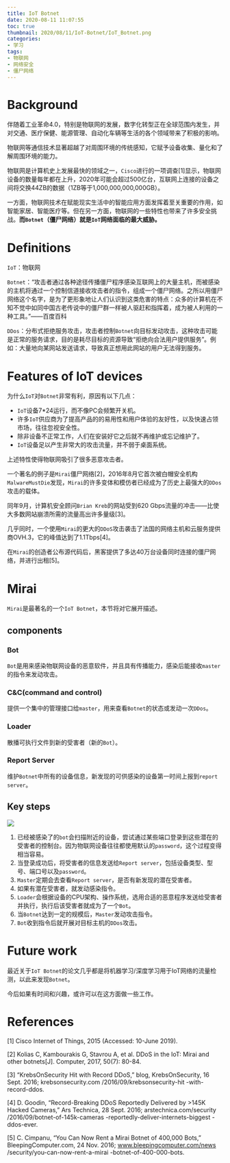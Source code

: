 ```yaml
---
title: IoT Botnet
date: 2020-08-11 11:07:55
toc: true
thumbnail: 2020/08/11/IoT-Botnet/IoT_Botnet.png
categories:
- 学习
tags:
- 物联网
- 网络安全
- 僵尸网络
---
```


# Background

伴随着工业革命4.0，特别是物联网的发展，数字化转型正在全球范围内发生，并对交通、医疗保健、能源管理、自动化车辆等生活的各个领域带来了积极的影响。  

物联网等通信技术显著超越了对周围环境的传统感知，它赋予设备收集、量化和了解周围环境的能力。

<!--more-->  

物联网是计算机史上发展最快的领域之一，`Cisco`进行的一项调查[1]显示，物联网设备的数量每年都在上升，2020年可能会超过500亿台，互联网上连接的设备之间将交换44ZB的数据（1ZB等于1,000,000,000,000GB）。

一方面，物联网技术在赋能现实生活中的智能应用方面发挥着至关重要的作用，如智能家居、智能医疗等。但在另一方面，物联网的一些特性也带来了许多安全挑战。**而`Botnet`（僵尸网络）就是`IoT`网络面临的最大威胁。**

# Definitions

`IoT`：物联网

`Botnet`：“攻击者通过各种途径传播僵尸程序感染互联网上的大量主机，而被感染的主机将通过一个控制信道接收攻击者的指令，组成一个僵尸网络。之所以用僵尸网络这个名字，是为了更形象地让人们认识到这类危害的特点：众多的计算机在不知不觉中如同中国古老传说中的僵尸群一样被人驱赶和指挥着，成为被人利用的一种工具。”——百度百科

`DDos`：分布式拒绝服务攻击，攻击者控制`Botnet`向目标发动攻击，这种攻击可能是正常的服务请求，目的是耗尽目标的资源导致“拒绝向合法用户提供服务”。例如：大量地向某网站发送请求，导致真正想用此网站的用户无法得到服务。

# Features of IoT devices  

为什么`IoT`对`Botnet`非常有利，原因有以下几点：

+ `IoT`设备7*24运行，而不像PC会频繁开关机。
+ 许多`IoT`供应商为了提高产品的的易用性和用户体验的友好性，以及快速占领市场，往往忽视安全性。
+ 除非设备不正常工作，人们在安装好它之后就不再维护或忘记维护了。
+ `IoT`设备足以产生非常大的攻击流量，并不弱于桌面系统。

上述特性使得物联网吸引了很多恶意攻击者。

一个著名的例子是`Mirai`僵尸网络[2]，2016年8月它首次被白帽安全机构`MalwareMustDie`发现，`Mirai`的许多变体和模仿者已经成为了历史上最强大的`DDos`攻击的载体。

同年9月，计算机安全顾问`Brian Kreb`的网站受到620 Gbps流量的冲击——比使大多数网站崩溃所需的流量高出许多量级[3]。

几乎同时，一个使用`Mirai`的更大的`DDoS`攻击袭击了法国的网络主机和云服务提供商OVH.3，它的峰值达到了1.1Tbps[4]。

在`Mirai`的创造者公布源代码后，黑客提供了多达40万台设备同时连接的僵尸网络，并进行出租[5]。

# Mirai

`Mirai`是最著名的一个`IoT Botnet`，本节将对它展开描述。

## components

### Bot

`Bot`是用来感染物联网设备的恶意软件，并且具有传播能力，感染后能接收`master`的指令来发动攻击。

### C&C(command and control)

提供一个集中的管理接口给`master`，用来查看`Botnet`的状态或发动一次`DDos`。

### Loader

散播可执行文件到新的受害者（新的`Bot`）。

### Report Server

维护`Botnet`中所有的设备信息，新发现的可供感染的设备第一时间上报到`report server`。

## Key steps

![](Mirai.png)

1. 已经被感染了的`bot`会扫描附近的设备，尝试通过某些端口登录到这些潜在的受害者的控制台。因为物联网设备往往都使用默认的`password`，这个过程变得相当容易。
2. 当登录成功后，将受害者的信息发送给`Report server`，包括设备类型、型号、端口号以及`password`。
3. `Master`定期会去查看`Report server`，是否有新发现的潜在受害者。
4. 如果有潜在受害者，就发动感染指令。
5. `Loader`会根据设备的CPU架构、操作系统，选用合适的恶意程序发送给受害者并执行，执行后该受害者就成为了一个`Bot`。
6. 当`Botnet`达到一定的规模后，`Master`发动攻击指令。
7. `Bot`收到指令后就开展对目标主机的`DDos`攻击。

# Future work

最近关于`IoT Botnet`的论文几乎都是将机器学习/深度学习用于IoT网络的流量检测，以此来发现`Botnet`。

今后如果有时间和兴趣，或许可以在这方面做一些工作。

# References

[1] Cisco Internet of Things, 2015 (Accessed: 10-June 2019).

[2] Kolias C, Kambourakis G, Stavrou A, et al. DDoS in the IoT: Mirai and other botnets[J]. Computer, 2017, 50(7): 80-84.

[3] “KrebsOnSecurity Hit with Record DDoS,” blog, KrebsOnSecurity, 16 Sept. 2016; krebsonsecurity.com /2016/09/krebsonsecurity-hit -with-record-ddos.

[4] D. Goodin, “Record-Breaking DDoS Reportedly Delivered by >145K Hacked Cameras,” Ars Technica, 28 Sept. 2016; arstechnica.com/security /2016/09/botnet-of-145k-cameras -reportedly-deliver-internets-biggest -ddos-ever.

[5] C. Cimpanu, “You Can Now Rent a Mirai Botnet of 400,000 Bots,” BleepingComputer.com, 24 Nov. 2016; www.bleepingcomputer.com/news /security/you-can-now-rent-a-mirai -botnet-of-400-000-bots.